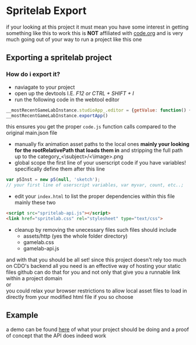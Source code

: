 # Spritelab Export
if your looking at this project it must mean you have some interest in getting something like this to work
this is **NOT** affiliated with [code.org](https://studio.code.org) and is very much going out of your way to run a project like this one

## Exporting a spritelab project

### How do i export it?
- naviagate to your project
- open up the devtools I.E. *F12 or CTRL + SHIFT + I*
- run the following code in the webtool editor
```js
__mostRecentGameLabInstance.studioApp_.editor = {getValue: function() { return __mostRecentGameLabInstance.currentCode}}
__mostRecentGameLabInstance.exportApp()
```
this ensures you get the proper `code.js` function calls compared to the original main.json file
- manually fix animation asset paths to the local ones **mainly your looking for the rootRelativePath that loads them in** and stripping the full path up to the category_<\subject>/<\image>.png
- global scope the first line of your userscript code if you have variables! specifically define them after this line
```js
var p5Inst = new p5(null, 'sketch');
// your first line of userscript variables, var myvar, count, etc..;
```
- edit your `index.html` to list the proper dependencies within this file mainly these two
```html
<script src="spritelab-api.js"></script>
<link href="spritelab.css" rel="stylesheet" type="text/css">
```
- cleanup by removing the unecessary files such files should include
  - assets/http (yes the whole folder directory)
  - gamelab.css
  - gamelab-api.js

and with that you should be all set! since this project doesn't rely too much on CDO's backend all you need is an effective way of hosting your static files github can do that for you and not only that give you a runnable link within a project domain <br>
or <br>
you could relax your browser restrictions to allow local asset files to load in directly from your modified html file if you so choose

## Example
a demo can be found [here](https://varrience.github.io/Spritelab/Untitled%20Project/index.html) of what your project should be doing and a proof of concept that the API does indeed work
